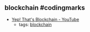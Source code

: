 blockchain #codingmarks 
---
* [Yep! That's Blockchain - YouTube](https://www.youtube.com/watch?v=o8upsfqkQk8)
    * tags: [blockchain](../tags/blockchain.md)
